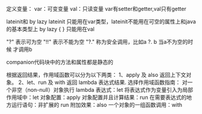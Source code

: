 ﻿定义变量：
var：可变变量
val：只读变量
var有setter和getter,val只有getter

lateinit和 by lazy
    lateinit 只能用在var类型，lateinit不能用在可空的属性上和java的基本类型上
    by lazy { } 只能用在val

"?" 表示可为空
"!!" 表示不能为空
"?." 称为安全调用，比如a ?. b 当a不为空的时候 才调用b

companion代码块中的方法和属性都是静态的

根据返回结果，作用域函数可以分为以下两类：
1、apply 及 also 返回上下文对象。
2、let、run 及 with 返回 lambda 表达式结果.
选择作用域函数指南：
对一个非空（non-null）对象执行 lambda 表达式：let
将表达式作为变量引入为局部作用域中：let
对象配置：apply
对象配置并且计算结果：run
在需要表达式的地方运行语句：非扩展的 run
附加效果：also
一个对象的一组函数调用：with



